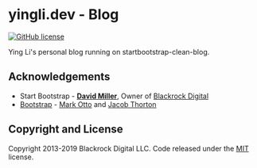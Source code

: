 # yingli.dev - Blog
[![GitHub license](https://img.shields.io/badge/license-MIT-blue.svg)](https://raw.githubusercontent.com/BlackrockDigital/startbootstrap-clean-blog/master/LICENSE)

Ying Li's personal blog running on startbootstrap-clean-blog.



## Acknowledgements
- Start Bootstrap - **[David Miller](http://davidmiller.io/)**, Owner of [Blackrock Digital](https://blackrockdigital.io/)
- [Bootstrap](https://getbootstrap.com/) - [Mark Otto](https://twitter.com/mdo) and [Jacob Thorton](https://twitter.com/fat)

## Copyright and License

Copyright 2013-2019 Blackrock Digital LLC. Code released under the [MIT](https://github.com/BlackrockDigital/startbootstrap-clean-blog/blob/gh-pages/LICENSE) license.

